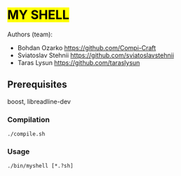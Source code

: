 
# <mark>MY SHELL</mark>
Authors (team):
- Bohdan Ozarko https://github.com/Compi-Craft
- Sviatoslav Stehnii https://github.com/sviatoslavstehnii
- Taras Lysun https://github.com/taraslysun<br>
## Prerequisites

boost, libreadline-dev

### Compilation

```./compile.sh```

### Usage

```./bin/myshell [*.?sh]```
